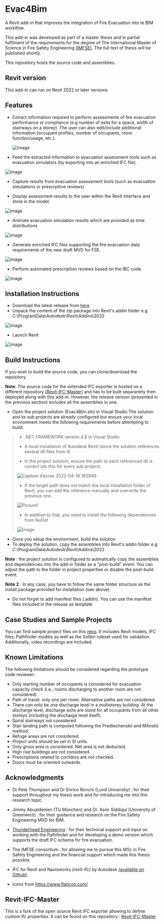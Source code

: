 # Evac4Bim
A Revit add-in that improves the integration of Fire Evacuation into te BIM worklfow. 

This add-in was developed as part of a master thesis and in partial fulfilment of the requirements for the degree of The International Master of Science in Fire Safety Engineering [(IMFSE)](https://imfse.be/). The full text of thesis will be published shortly. 

This repository hosts the source code and assemblies.

## Revit version
This add-in can run on Revit 2022 or later versions

## Features 
- Extract information required to perform assessments of fire evacuation performance or compliance (e.g number of exits for a space, width of stairways on a storey). 
    The user can also edit/include additional information (occupant profiles, number of occupants, room function/usage, etc.).  
    
    ![image](https://user-images.githubusercontent.com/17513670/163675792-0cbea706-4855-4cb0-9368-fb366d4e250b.png)
 
- Feed the extracted information to evacuation assessment tools such as evacuation simulators (by exporting into an enriched IFC file).  

![image](https://user-images.githubusercontent.com/17513670/163675804-9f347f14-6387-468f-8f31-bb772b0b1957.png)

- Capture results from evacuation assessment tools (such as evacuation simulations or prescrpitive reviews)

- Display assessment results to the user within the Revit interface and store in the model. 

![image](https://user-images.githubusercontent.com/17513670/163675824-033f10ba-096a-4c55-a6d8-c79b44971380.png)

- Animate evacuation simulation results which are provided as time distributions

![image](https://user-images.githubusercontent.com/17513670/163675835-4adb325a-be60-4476-9f3f-8e69f3eccc53.png)

- Generate enriched IFC files supporting the fire evacuation data requirements of the new draft MVD for FSE. 

![image](https://user-images.githubusercontent.com/17513670/163675843-3f28a7cc-138e-420b-bf88-140e5182cf9e.png)

- Perform automated prescription reviews based on the IBC code.   

![image](https://user-images.githubusercontent.com/17513670/163675854-c9a7e6be-8e64-4a0c-8b33-82c2d2ed3047.png)

## Installation Instructions 
- Download the latest release from [here](https://github.com/YakNazim/Evac4Bim/releases)
- Unpack the content of the zip package into Revit's addin folder
e.g C:\ProgramData\Autodesk\Revit\Addins\2022

![image](https://user-images.githubusercontent.com/17513670/163676617-a89b5c66-236f-47f1-b96f-030662964981.png)

- Launch Revit

![image](https://user-images.githubusercontent.com/17513670/163677281-232b79d1-bda8-4676-b659-e7dbda7b0d75.png)


## Build Instructions 
If you wish to build the source code, you can clone/download the repository. 

**Note**: The source code for the extended IFC exporter is hosted on a different repository [(Revit-IFC-Master)](https://github.com/YakNazim/Revit-IFC-Master) and has to be built separarelty then deployed along with this add-in. However, the release version (presented in the previous section) includes all the assemblies in one.  

- Open the project solution (Evac4Bim.sln) in Visual Studio
The solution and its sub projects are already configured but ensure your local environment meets the following requirements before attempting to build: 

>   - .NET FRAMEWORK version 4.8 in Visual Studio
>
>   - A local installation of Autodesk Revit (since the solution references several dll files from it) 
>
>   - In the project solution, ensure the path to each referenced dll is correct (do this for every sub project)
>
>![Capture d’écran 2022-04-16 162949](https://user-images.githubusercontent.com/17513670/163678998-a78af818-25ef-409e-8a3d-ca9640ff2a17.png)
>
>   - If the target path does not match the local installation folder of Revit, you can add the reference manually and overwrite the previous one.   
>
>![Picture1](https://user-images.githubusercontent.com/17513670/163679735-1c87aed4-0099-4167-a219-0dc156930e13.png)
>
>   - In addition to that, you need to install the following dependencies from NuGet
>
>![image](https://user-images.githubusercontent.com/17513670/163678225-88e04772-b575-4024-888a-1955b34cce75.png)
>
- Once you setup the environment, build the solution 
- To deploy the solution, copy the assemblies into Revit's addin folder e.g C:\ProgramData\Autodesk\Revit\Addins\2022

**Note** : the project solution is configured to autmatically copy the assemblies and dependencies into the add-in folder as a "post-build" event. You can adjust the path to the folder in project properties or disable the post-build event. 

**Note 2** : In any case, you have to follow the same folder structure as the install package provided for installation (see above). 

- Do not forget to add manifest files (.addin). You can use the manifest files included in the release as template

## Case Studies and Sample Projects 
You can find sample project files on this [repo](https://mega.nz/folder/TPpyjAQC#VJr5T6PZo0-9qF5yHBNvPw). 
It includes Revit models, IFC files, Pathfinder models as well as the Solibri ruleset used for validation. Additionally, video recordings are included. 

## Known Limitations 
The following limitations should be considered regarding the prototype code reviewer: 
-	Only starting number of occupants is considered for evacuation capacity check (i.e., rooms discharging to another room are not considered) 
-	Path of travel: only one per room. Alternative paths are not considered.
-	There can only be one discharge level in a multistorey building. At the discharge level, discharge exits are sized for all occupants from all other storeys (including the discharge level itself). 
-	Spiral stairways not considered 
-	Stair landing path is computed following the Predtechenskii and Milinskii method. 
-	Refuge areas are not considered. 
-	Project units should be set in SI units.
-	Only gross area is considered. Net area is not deducted.
-	High rise buildings are not considered.  
-	Prescriptions related to corridors are not checked.  
-	Doors must be oriented outwards.  

## Acknowledgments

- Dr Pete Thompson and Dr Enrico Ronchi (Lund University) : for their support throughout my thesis work and for introducing me into this research topic. 

- Jimmy Abualdenien (TU München) and Dr. Asim Siddiqui (University of Greenwich) : for their guidance and research on the Fire Safety Engineering MVD for BIM. 

- [Thunderhead Engineering](https://www.thunderheadeng.com/) : for their technical support and input on working with the Pathfinder and for developing a demo version which supports the draft IFC schema for fire evacuation. 

- The IMFSE consortium  : for allowing me to pursue this MSc in Fire Safety Engineering and the financial support which made this thesis possible. 

- IFC for Revit and Navisworks (revit-ifc) by Autodesk [(available on Github)](https://github.com/Autodesk/revit-ifc)

- Icons from https://www.flaticon.com/ 

## Revit-IFC-Master
This is a fork of the open source Revit IFC exporter allowing to define custom Ifc properties. It can be found on this repository : [Revit-IFC-Master](https://github.com/YakNazim/Revit-IFC-Master) 

